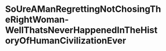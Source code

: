# SoUreAManRegrettingNotChosingTheRightWoman-WellThatsNeverHappenedInTheHistoryOfHumanCivilizationEver